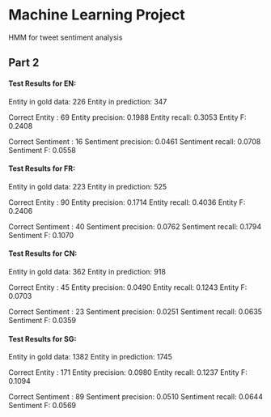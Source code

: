# Machine Learning Project
HMM for tweet sentiment analysis


Part 2
------
#### Test Results for EN: ####
Entity in gold data: 226
Entity in prediction: 347

Correct Entity : 69
Entity  precision: 0.1988
Entity  recall: 0.3053
Entity  F: 0.2408

Correct Sentiment : 16
Sentiment  precision: 0.0461
Sentiment  recall: 0.0708
Sentiment  F: 0.0558

#### Test Results for FR: ####
Entity in gold data: 223
Entity in prediction: 525

Correct Entity : 90
Entity  precision: 0.1714
Entity  recall: 0.4036
Entity  F: 0.2406

Correct Sentiment : 40
Sentiment  precision: 0.0762
Sentiment  recall: 0.1794
Sentiment  F: 0.1070

#### Test Results for CN: ####
Entity in gold data: 362
Entity in prediction: 918

Correct Entity : 45
Entity  precision: 0.0490
Entity  recall: 0.1243
Entity  F: 0.0703

Correct Sentiment : 23
Sentiment  precision: 0.0251
Sentiment  recall: 0.0635
Sentiment  F: 0.0359

#### Test Results for SG: ####
Entity in gold data: 1382
Entity in prediction: 1745

Correct Entity : 171
Entity  precision: 0.0980
Entity  recall: 0.1237
Entity  F: 0.1094

Correct Sentiment : 89
Sentiment  precision: 0.0510
Sentiment  recall: 0.0644
Sentiment  F: 0.0569
